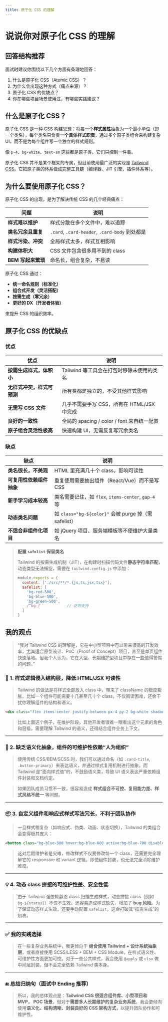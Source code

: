 ```yaml
---
title: 原子化 CSS 的理解
---
```

# 说说你对原子化 CSS 的理解

## 回答结构推荐

面试时建议你围绕以下几个方面有条理地回答：

1. 什么是原子化 CSS（Atomic CSS）？
2. 为什么会出现这种方式（痛点来源）？
3. 原子化 CSS 的优缺点？
4. 你在哪些项目场景使用过，有哪些实践建议？



## 什么是原子化 CSS？

原子化 CSS 是一种 CSS 构建思想：将每一个**样式属性**抽象为一个最小单位（即一个类名），每个类名只负责**一个具体样式职责**，通过多个原子类组合来构建复杂 UI，而不是为每个组件写一个独立的样式规则。

像 `p-4`、`bg-white`、`text-sm` 这些都是原子类，它们只控制一件事。

原子化 CSS 并不是某个框架的专属，但目前使用最广泛的实现是 [Tailwind CSS](https://tailwindcss.com/)。它把原子类的体系做成完整工具链（编译器、JIT 引擎、插件体系等）。

## 为什么要使用原子化 CSS？

原子化 CSS 的出现，是为了解决传统 CSS 的几个经典痛点：

| 问题               | 说明                                           |
| ------------------ | ---------------------------------------------- |
| **样式难以维护**   | 样式分散在多个文件中，难以追踪                 |
| **类名冗余且重复** | `.card`, `.card-header`, `.card-body` 到处都是 |
| **样式污染、冲突** | 全局样式太多，样式互相影响                     |
| **构建体积大**     | CSS 文件包含很多用不到的 class                 |
| **BEM 写起来繁琐** | 命名长，组合复杂，不易读                       |

原子化 CSS 通过：

- **统一命名规则（标准化）**
- **组合式开发（灵活搭配）**
- **按需生成（零冗余）**
- **更好的 DX（开发者体验）**

来提升 CSS 的组织效率。

## 原子化 CSS 的优缺点

### 优点

| 优点                       | 说明                                       |
| -------------------------- | ------------------------------------------ |
| **按需生成样式，体积小**   | Tailwind 等工具会在打包时移除未使用的类名  |
| **无样式冲突，样式可预测** | 所有类都是独立的，不受其他样式影响         |
| **无需写 CSS 文件**        | 几乎不需要手写 CSS，所有在 HTML/JSX 中完成 |
| **良好的一致性**           | 全局的 spacing / color / font 来自统一配置 |
| **原子组合灵活性极高**     | 快速构建 UI，无需反复写冗余类名            |

### 缺点

| 缺点                     | 说明                                                  |
| ------------------------ | ----------------------------------------------------- |
| **类名很长，不美观**     | HTML 里充满几十个 class，影响可读性                   |
| **可复用性依赖组件抽象** | 重复使用需要抽出组件（React/Vue）而不是写 CSS         |
| **新手学习成本较高**     | 类名需要记住，如 `flex`, `items-center`, `gap-4` 等   |
| **动态类名问题**         | 如 `class="bg-${color}"` 会被 purge 掉（需 safelist） |
| **不适合非组件化项目**   | 如 jQuery 项目、服务端模板等不便维护大量类名          |

> **配置 `safelist` 保留类名**
>
> Tailwind 的按需生成机制（JIT），在构建时扫描代码文件**静态字符串匹配**，动态类型无法捕捉，需要在 `tailwind.config.js` 中添加：
>
> ```js
> module.exports = {
>   content: ['./src/**/*.{js,ts,jsx,tsx}'],
>   safelist: [
>     'bg-red-500',
>     'bg-blue-500',
>     'bg-green-500',
>     /^bg-/            // 正则支持
>   ]
> }
> ```

## 我的观点

> “我对 Tailwind CSS 的理解是，它在中小型项目中可以带来很高的开发效率，尤其适合原型设计、PoC（Proof of Concept）项目，甚至是单页组件快速落地。但我个人认为，它在大型、长期维护型项目中存在一些值得警惕的问题。”

### 🧱 1. **样式逻辑侵入结构层，降低 HTML/JSX 可读性**

> Tailwind 的做法是将样式全部放入 class 中，带来了 className 的极度膨胀。比如一个组件可能需要十几甚至几十个 class，不仅阅读困难，还会干扰你理解组件的结构和语义。

```html
<div class="flex items-center justify-between px-4 py-2 bg-white shadow rounded-lg">
```

> 比如上面这个例子，在维护阶段，其他开发者很难一眼看出这个元素的角色和层级，需要理解 Tailwind 的语义，还得结合组件业务上下文。

------

### 🧠 2. **缺乏语义化抽象，组件的可维护性依赖“人为组织”**

> 使用传统 CSS/BEM/SCSS 时，我们可以通过命名（如 `.card-title`, `.button-primary`）来表达语义，并通过样式复用机制进行抽象。而 Tailwind 是“面向样式值”的，不鼓励语义类，导致 UI 语义表达严重依赖组件封装和文档约定。

> 如果团队成员习惯不一致，很容易造成 **样式组合不可控、复用能力差、样式风格不统一** 等问题。

------

### 📦 3. **自定义组件和响应式样式写法冗长，不利于团队协作**

> 一旦样式稍复杂（如响应式、伪类、动画、状态切换），Tailwind 的类组合会变得极其庞大：

```html
<button class="bg-blue-500 hover:bg-blue-600 active:bg-blue-700 disabled:bg-gray-300 sm:px-4 md:px-6 lg:px-8 ...">
```

> 这对后期维护者是灾难，修改样式不仅要修改每一个 class，还需要完全理解它的 responsive 和 variant 逻辑。即使组件封装，也无法完全消除维护难度。

------

### 💡 4. **动态 class 拼接的可维护性差、安全性低**

> 由于 Tailwind 强依赖静态 class 扫描生成样式，动态拼接 class（例如 `bg-${status}`）不仅不生效，还容易造成样式缺失，增加了 **bug 风险**。为了保证动态样式生效，还要手动配置 `safelist`，这会打破其“按需生成”的初衷。

------

### ✅ 我的实践选择

> 在一些复杂业务系统中，我更倾向于 **组合使用 Tailwind + 设计系统抽象层**，或者直接使用 SCSS/LESS + BEM + CSS Module，在样式语义性、可维护性方面更加可控。对于一些公共样式，我会使用 `@apply` 或 `clsx` 做中间层封装，但不会完全依赖 Tailwind 类本身。

------

### 🔚 总结归纳句（面试中 Ending 推荐）

> 所以，我的总体观点是：**Tailwind CSS 很适合组件库、小型项目和 MVP， POC 场景**，但对于**需要多人长期维护的复杂业务系统**，我会更倾向使用**语义化、结构清晰、封装良好的 CSS 架构方式**，以提升团队协作和可维护性。
